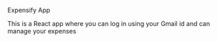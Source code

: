 Expensify App

This is a React app where you can log in using your Gmail id and can manage your expenses